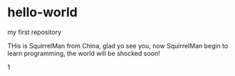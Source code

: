 # hello-world
my first repository

THis is SquirrelMan from China,
glad yo see you,
now SquirrelMan begin to learn programming,
the world will be shocked soon!

1
